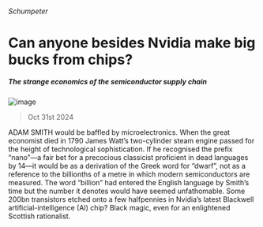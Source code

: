 ###### Schumpeter
# Can anyone besides Nvidia make big bucks from chips? 
##### The strange economics of the semiconductor supply chain 
![image](images/20241102_WBD000.jpg) 
> Oct 31st 2024 
ADAM SMITH would be baffled by microelectronics. When the great economist died in 1790 James Watt’s two-cylinder steam engine passed for the height of technological sophistication. If he recognised the prefix “nano”—a fair bet for a precocious classicist proficient in dead languages by 14—it would be as a derivation of the Greek word for “dwarf”, not as a reference to the billionths of a metre in which modern semiconductors are measured. The word “billion” had entered the English language by Smith’s time but the number it denotes would have seemed unfathomable. Some 200bn transistors etched onto a few halfpennies in Nvidia’s latest Blackwell artificial-intelligence (AI) chip? Black magic, even for an enlightened Scottish rationalist. 
